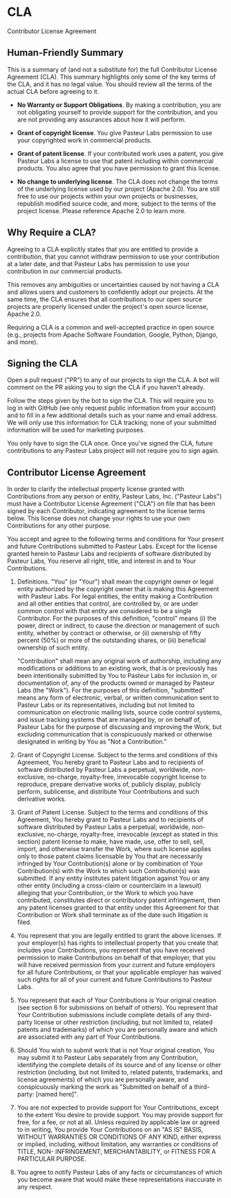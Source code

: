 # CLA

Contributor License Agreement

## Human-Friendly Summary

This is a summary of (and not a substitute for) the full Contributor License Agreement (CLA). This summary highlights only some of the key terms of the CLA, and it has no legal value. You should review all the terms of the actual CLA before agreeing to it.

- **No Warranty or Support Obligations**. By making a contribution, you are not obligating yourself to provide support for the contribution, and you are not providing any assurances about how it will perform.

- **Grant of copyright license**. You give Pasteur Labs permission to use your copyrighted work in commercial products.

- **Grant of patent license**. If your contributed work uses a patent, you give Pasteur Labs a license to use that patent including within commercial products. You also agree that you have permission to grant this license.

- **No change to underlying license**. The CLA does not change the terms of the underlying license used by our project (Apache 2.0). You are still free to use our projects within your own projects or businesses, republish modified source code, and more, subject to the terms of the project license. Please reference Apache 2.0 to learn more.

## Why Require a CLA?

Agreeing to a CLA explicitly states that you are entitled to provide a contribution, that you cannot withdraw permission to use your contribution at a later date, and that Pasteur Labs has permission to use your contribution in our commercial products.

This removes any ambiguities or uncertainties caused by not having a CLA and allows users and customers to confidently adopt our projects. At the same time, the CLA ensures that all contributions to our open source projects are properly licensed under the project's open source license, Apache 2.0.

Requiring a CLA is a common and well-accepted practice in open source (e.g., projects from Apache Software Foundation, Google, Python, Django, and more). 

## Signing the CLA

Open a pull request ("PR") to any of our projects to sign the CLA. A bot will comment on the PR asking you to sign the CLA if you haven't already.

Follow the steps given by the bot to sign the CLA. This will require you to log in with GitHub (we only request public information from your account) and to fill in a few additional details such as your name and email address. We will only use this information for CLA tracking; none of your submitted information will be used for marketing purposes.

You only have to sign the CLA once. Once you've signed the CLA, future contributions to any Pasteur Labs project will not require you to sign again.

## Contributor License Agreement

In order to clarify the intellectual property license granted with Contributions from any person or entity, Pasteur Labs, Inc. ("Pasteur Labs") must have a Contributor License Agreement ("CLA") on file that has been signed by each Contributor, indicating agreement to the license terms below. This license does not change your rights to use your own Contributions for any other purpose.

You accept and agree to the following terms and conditions for Your present and future Contributions submitted to Pasteur Labs. Except for the license granted herein to Pasteur Labs and recipients of software distributed by Pasteur Labs, You reserve all right, title, and interest in and to Your Contributions.

1. Definitions. "You" (or "Your") shall mean the copyright owner or legal entity authorized by the copyright owner that is making this Agreement with Pasteur Labs. For legal entities, the entity making a Contribution and all other entities that control, are controlled by, or are under common control with that entity are considered to be a single Contributor. For the purposes of this definition, "control" means (i) the power, direct or indirect, to cause the direction or management of such entity, whether by contract or otherwise, or (ii) ownership of fifty percent (50%) or more of the outstanding shares, or (iii) beneficial ownership of such entity.

   "Contribution" shall mean any original work of authorship, including any modifications or additions to an existing work, that is or previously has been intentionally submitted by You to Pasteur Labs for inclusion in, or documentation of, any of the products owned or managed by Pasteur Labs (the "Work"). For the purposes of this definition, "submitted" means any form of electronic, verbal, or written communication sent to Pasteur Labs or its representatives, including but not limited to communication on electronic mailing lists, source code control systems, and issue tracking systems that are managed by, or on behalf of, Pasteur Labs for the purpose of discussing and improving the Work, but excluding communication that is conspicuously marked or otherwise designated in writing by You as "Not a Contribution."

2. Grant of Copyright License. Subject to the terms and conditions of this Agreement, You hereby grant to Pasteur Labs and to recipients of software distributed by Pasteur Labs a perpetual, worldwide, non-exclusive, no-charge, royalty-free, irrevocable copyright license to reproduce, prepare derivative works of, publicly display, publicly perform, sublicense, and distribute Your Contributions and such derivative works.

3. Grant of Patent License. Subject to the terms and conditions of this Agreement, You hereby grant to Pasteur Labs and to recipients of software distributed by Pasteur Labs a perpetual, worldwide, non-exclusive, no-charge, royalty-free, irrevocable (except as stated in this section) patent license to make, have made, use, offer to sell, sell, import, and otherwise transfer the Work, where such license applies only to those patent claims licensable by You that are necessarily infringed by Your Contribution(s) alone or by combination of Your Contribution(s) with the Work to which such Contribution(s) was submitted. If any entity institutes patent litigation against You or any other entity (including a cross-claim or counterclaim in a lawsuit) alleging that your Contribution, or the Work to which you have contributed, constitutes direct or contributory patent infringement, then any patent licenses granted to that entity under this Agreement for that Contribution or Work shall terminate as of the date such litigation is filed.

4. You represent that you are legally entitled to grant the above licenses. If your employer(s) has rights to intellectual property that you create that includes your Contributions, you represent that you have received permission to make Contributions on behalf of that employer, that you will have received permission from your current and future employers for all future Contributions, or that your applicable employer has waived such rights for all of your current and future Contributions to Pasteur Labs.

5. You represent that each of Your Contributions is Your original creation (see section 6 for submissions on behalf of others). You represent that Your Contribution submissions include complete details of any third-party license or other restriction (including, but not limited to, related patents and trademarks) of which you are personally aware and which are associated with any part of Your Contributions.

6. Should You wish to submit work that is not Your original creation, You may submit it to Pasteur Labs separately from any Contribution, identifying the complete details of its source and of any license or other restriction (including, but not limited to, related patents, trademarks, and license agreements) of which you are personally aware, and conspicuously marking the work as "Submitted on behalf of a third-party: [named here]".

7. You are not expected to provide support for Your Contributions, except to the extent You desire to provide support. You may provide support for free, for a fee, or not at all. Unless required by applicable law or agreed to in writing, You provide Your Contributions on an "AS IS" BASIS, WITHOUT WARRANTIES OR CONDITIONS OF ANY KIND, either express or implied, including, without limitation, any warranties or conditions of TITLE, NON- INFRINGEMENT, MERCHANTABILITY, or FITNESS FOR A PARTICULAR PURPOSE.

8. You agree to notify Pasteur Labs of any facts or circumstances of which you become aware that would make these representations inaccurate in any respect.
